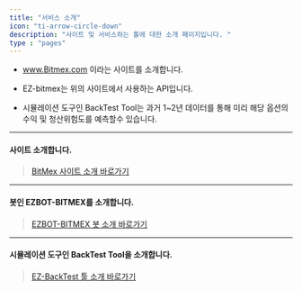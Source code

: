```yaml
---
title: "서비스 소개"
icon: "ti-arrow-circle-down"
description: "사이트 및 서비스하는 툴에 대한 소개 페이지입니다. "
type : "pages"
---
```



- www.Bitmex.com 이라는 사이트를 소개합니다.

- EZ-bitmex는 위의 사이트에서 사용하는 API입니다.</br>
- 시뮬레이션 도구인 BackTest Tool는 과거 1~2년 데이터를 통해 미리 해당 옵션의 수익 및 청산위험도를 예측할수 있습니다.


---



#### 사이트 소개합니다.

>[BitMex 사이트 소개 바로가기](/1_intro/1_bitmex/)

---

#### 봇인 EZBOT-BITMEX를 소개합니다.

>[EZBOT-BITMEX 봇 소개 바로가기](/1_intro/2_bot/)

---

#### 시뮬레이션 도구인 BackTest Tool을 소개합니다.

>[EZ-BackTest 툴 소개 바로가기](/1_intro/3_tool/)